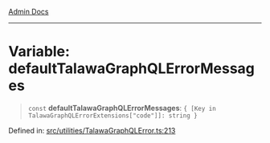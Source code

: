[Admin Docs](/)

***

# Variable: defaultTalawaGraphQLErrorMessages

> `const` **defaultTalawaGraphQLErrorMessages**: `{ [Key in TalawaGraphQLErrorExtensions["code"]]: string }`

Defined in: [src/utilities/TalawaGraphQLError.ts:213](https://github.com/syedali237/talawa-api/blob/691786dc98e76819737c41ef0af34983792105fd/src/utilities/TalawaGraphQLError.ts#L213)
